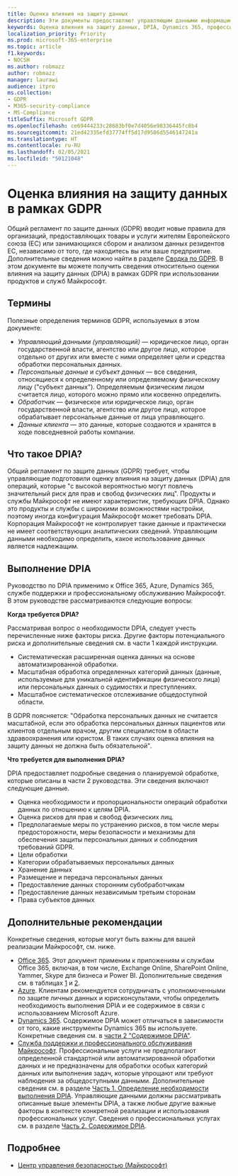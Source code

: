 ```yaml
---
title: Оценка влияния на защиту данных
description: Эти документы предоставляют управляющим данными информацию. которая поможет им определить, требуется ли оценка DPIA, и если да, то какие сведения необходимо в нее включить.
keywords: Оценка влияния на защиту данных, DPIA, Dynamics 365, профессиональные службы Майкрософт, Microsoft 365, документация по Microsoft 365, GDPR
localization_priority: Priority
ms.prod: microsoft-365-enterprise
ms.topic: article
f1.keywords:
- NOCSH
ms.author: robmazz
author: robmazz
manager: laurawi
audience: itpro
ms.collection:
- GDPR
- M365-security-compliance
- MS-Compliance
titleSuffix: Microsoft GDPR
ms.openlocfilehash: ce69444233c28683bf0e7d4056e98336445fc8b4
ms.sourcegitcommit: 21ed42335efd37774ff5d17d9586d5546147241a
ms.translationtype: HT
ms.contentlocale: ru-RU
ms.lasthandoff: 02/05/2021
ms.locfileid: "50121048"
---
```

# <a name="data-protection-impact-assessment-for-the-gdpr"></a>Оценка влияния на защиту данных в рамках GDPR

Общий регламент по защите данных (GDPR) вводит новые правила для организаций, предоставляющих товары и услуги жителям Европейского союза (ЕС) или занимающихся сбором и анализом данных резидентов ЕС, независимо от того, где находитесь вы или ваше предприятие. Дополнительные сведения можно найти в разделе [Сводка по GDPR](gdpr.md). В этом документе вы можете получить сведения относительно оценки влияния на защиту данных (DPIA) в рамках GDPR при использовании продуктов и служб Майкрософт.

## <a name="terminology"></a>Термины

Полезные определения терминов GDPR, используемых в этом документе:

- *Управляющий данными (управляющий)* — юридическое лицо, орган государственной власти, агентство или другое лицо, которое отдельно от других или вместе с ними определяет цели и средства обработки персональных данных.  
- *Персональные данные* и *субъект данных* — все сведения, относящиеся к определенному или определяемому физическому лицу ("субъект данных"). Определяемым физическим лицом считается лицо, которого можно прямо или косвенно определить.  
- *Обработчик* — физическое или юридическое лицо, орган государственной власти, агентство или другое лицо, которое обрабатывает персональные данные от лица управляющего.  
- *Данные клиента* — это данные, которые создаются и хранятся в ходе повседневной работы компании.

## <a name="what-is-a-dpia"></a>Что такое DPIA?

Общий регламент по защите данных (GDPR) требует, чтобы управляющие подготовили оценку влияния на защиту данных (DPIA) для операций, которые "с высокой вероятностью могут повлечь значительный риск для прав и свобод физических лиц". Продукты и службы Майкрософт не имеют характеристик, требующих DPIA. Однако это продукты и службы с широкими возможностями настройки, поэтому иногда конфигурация Майкрософт может требовать DPIA. Корпорация Майкрософт не контролирует такие данные и практически не имеет соответствующих аналитических сведений. Управляющим данными необходимо определить, какое использование данных является надлежащим.

## <a name="dpia-in-action"></a>Выполнение DPIA

Руководство по DPIA применимо к Office 365, Azure, Dynamics 365, службе поддержки и профессиональному обслуживанию Майкрософт. В этом руководстве рассматриваются следующие вопросы:

**Когда требуется DPIA?**

Рассматривая вопрос о необходимости DPIA, следует учесть перечисленные ниже факторы риска. Другие факторы потенциального риска и дополнительные сведения см. в части 1 каждой инструкции.  

- Систематическая расширенная оценка данных на основе автоматизированной обработки.  
- Масштабная обработка определенных категорий данных (данные, используемые для уникальной идентификации физического лица) или персональных данных о судимостях и преступлениях.
- Масштабное систематическое отслеживание общедоступной области.

В GDPR поясняется: "Обработка персональных данных не считается масштабной, если это обработка персональных данных пациентов или клиентов отдельным врачом, другим специалистом в области здравоохранения или юристом. В таких случаях оценка влияния на защиту данных не должна быть обязательной".

**Что требуется для выполнения DPIA?**

DPIA предоставляет подробные сведения о планируемой обработке, которые описаны в части 2 руководства. Эти сведения включают следующие данные.

- Оценка необходимости и пропорциональности операций обработки данных по отношению к целям DPIA.  
- Оценка рисков для прав и свобод физических лиц.
- Предполагаемые меры по устранению рисков, в том числе меры предосторожности, меры безопасности и механизмы для обеспечения защиты персональных данных и соблюдения требований GDPR.
- Цели обработки  
- Категории обрабатываемых персональных данных  
- Хранение данных  
- Размещение и передача персональных данных  
- Предоставление данных сторонним субобработчикам  
- Предоставление данных независимым третьим сторонам  
- Права субъектов данных

## <a name="additional-considerations"></a>Дополнительные рекомендации

Конкретные сведения, которые могут быть важны для вашей реализации Майкрософт, см. ниже.

- [Office 365](gdpr-dpia-office365.md). Этот документ применим к приложениям и службам Office 365, включая, в том числе, Exchange Online, SharePoint Online, Yammer, Skype для бизнеса и Power BI. Дополнительные сведения см. в таблицах [1](/microsoft-365/compliance/gdpr-dpia-office365#part-1--determining-whether-a-dpia-is-needed) и [2](/microsoft-365/compliance/gdpr-dpia-office365#part-2--contents-of-a-dpia).  
- [Azure](gdpr-dpia-azure.md). Клиентам рекомендуется сотрудничать с уполномоченными по защите личных данных и юрисконсультами, чтобы определить необходимость выполнения DPIA и ее содержимое в связи с использованием Microsoft Azure.  
- [Dynamics 365](gdpr-dpia-dynamics.md). Содержимое DPIA может отличаться в зависимости от того, какие инструменты Dynamics 365 вы используете. Конкретные сведения см. в [части 2 "Содержимое DPIA"](/microsoft-365/compliance/gdpr-dpia-dynamics#part-2--contents-of-a-dpia).
- [Служба поддержки и профессионального обслуживания Майкрософт](gdpr-dpia-prof-services.md). Профессиональные услуги не предполагают определенной стандартной или автоматизированной обработки данных и не предназначены для обработки особых категорий данных или выполнения задач, которые упрощают или требуют наблюдения за общедоступными данными. Дополнительные сведения см. в разделе [Часть 1. Определение необходимости выполнения DPIA](/microsoft-365/compliance/gdpr-dpia-prof-services#part-1--determining-whether-a-dpia-is-needed). Управляющие данными должны рассматривать описанные выше элементы DPIA, а также любые другие важные факторы в контексте конкретной реализации и использования профессиональных услуг. Сведения о профессиональных услугах см. в разделе [Часть 2. Содержимое DPIA](/microsoft-365/compliance/gdpr-dpia-prof-services#part-2--contents-of-a-dpia).

## <a name="learn-more"></a>Подробнее

- [Центр управления безопасностью (Майкрософт)](https://www.microsoft.com/trust-center/privacy/gdpr-overview)
